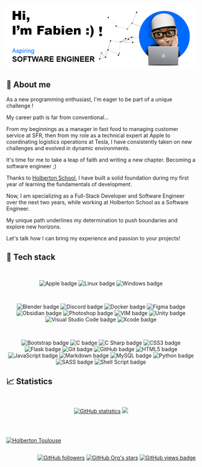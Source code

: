 <p align="center">
    <picture>
        <source media="(prefers-color-scheme: dark)" srcset="https://raw.githubusercontent.com/fchavonet/fchavonet/main/resources/images/banner-darkmode.png">
        <source media="(prefers-color-scheme: light)" srcset="https://raw.githubusercontent.com/fchavonet/fchavonet/main/resources/images/banner-lightmode.png">
        <img src="https://raw.githubusercontent.com/fchavonet/fchavonet/main/resources/images/banner.png" alt="GitHub profil banner">
    </picture>
</p>

## 📝 About me

As a new programming enthusiast, I'm eager to be part of a unique challenge !

My career path is far from conventional...

From my beginnings as a manager in fast food to managing customer service at SFR, then from my role as a technical expert at Apple to coordinating logistics operations at Tesla, I have consistently taken on new challenges and evolved in dynamic environments.

It's time for me to take a leap of faith and writing a new chapter.
Becoming a software engineer ;)

Thanks to [Holberton School](https://www.holbertonschool.com/), I have built a solid foundation during my first year of learning the fundamentals of development.

Now, I am specializing as a Full-Stack Developer and Software Engineer over the next two years, while working at Holberton School as a Software Engineer.

My unique path underlines my determination to push boundaries and explore new horizons.

Let's talk how I can bring my experience and passion to your projects!

## 🔨 Tech stack

<br>
<p align="center">
    <img src="https://img.shields.io/badge/APPLE-000000?logo=apple&logoColor=white&style=for-the-badge" alt="Apple badge">
    <img src="https://img.shields.io/badge/LINUX-fcc624?logo=linux&logoColor=black&style=for-the-badge" alt="Linux badge">
    <img src="https://img.shields.io/badge/WINDOWS-0078d4?logo=windows&logoColor=white&style=for-the-badge" alt="Windows badge"> 
</p>

<br>
<p align="center">
    <img src="https://img.shields.io/badge/BLENDER-E87d0d?logo=blender&logoColor=white&style=for-the-badge" alt="Blender badge">
    <img src="https://img.shields.io/badge/DISCORD-5865f2?logo=discord&logoColor=white&style=for-the-badge" alt="Discord badge">
    <img src="https://img.shields.io/badge/DOCKER-2496ed?logo=docker&logoColor=white&style=for-the-badge" alt="Docker badge">
    <img src="https://img.shields.io/badge/FIGMA-F24e1e?logo=figma&logoColor=white&style=for-the-badge" alt="Figma badge">
    <img src="https://img.shields.io/badge/OBSIDIAN-7c3aed?logo=obsidian&logoColor=white&style=for-the-badge" alt="Obsidian badge">
    <img src="https://img.shields.io/badge/PHOTOSHOP-31a8ff?logo=adobephotoshop&logoColor=white&style=for-the-badge" alt="Photoshop badge">
    <img src="https://img.shields.io/badge/VIM-019733?logo=vim&logoColor=white&style=for-the-badge" alt="VIM badge">
    <img src="https://img.shields.io/badge/UNITY-000000?logo=unity&logoColor=white&style=for-the-badge" alt="Unity badge">
    <img src="https://img.shields.io/badge/Visual Studio CODE-007acc?logo=visualstudiocode&logoColor=white&style=for-the-badge" alt="Visual Studio Code badge">
    <img src="https://img.shields.io/badge/Xcode-147efb?logo=xcode&logoColor=white&style=for-the-badge" alt="Xcode badge">
</p>

<br>
<p align="center">
    <img src="https://img.shields.io/badge/BOOTSTRAP-7952b3?logo=bootstrap&logoColor=white&style=for-the-badge" alt="Bootstrap badge">
    <img src="https://img.shields.io/badge/C-a8b9cc?logo=&logoColor=black&style=for-the-badge" alt="C badge">
    <img src="https://img.shields.io/badge/C%23-512bd4?logo=&logoColor=white&style=for-the-badge" alt="C Sharp badge">
    <img src="https://img.shields.io/badge/CSS3-1572b6?logo=css3&logoColor=white&style=for-the-badge" alt="CSS3 badge">
    <img src="https://img.shields.io/badge/FLASK-000000?logo=flask&logoColor=white&style=for-the-badge" alt="Flask badge">
    <img src="https://img.shields.io/badge/GIT-f05032?logo=git&logoColor=white&style=for-the-badge" alt="Git badge">
    <img src="https://img.shields.io/badge/GITHUB-181717?logo=github&logoColor=white&style=for-the-badge" alt="GitHub badge">
    <img src="https://img.shields.io/badge/HTML5-e34f26?logo=html5&logoColor=white&style=for-the-badge" alt="HTML5 badge">
    <img src="https://img.shields.io/badge/JAVASCRIPT-f7df1e?logo=javascript&logoColor=black&style=for-the-badge" alt="JavaScript badge">
    <img src="https://img.shields.io/badge/MARKDOWN-000000?logo=markdown&logoColor=white&style=for-the-badge" alt="Markdown badge">
    <img src="https://img.shields.io/badge/MYSQL-4479a1?logo=mysql&logoColor=white&style=for-the-badge" alt="MySQL badge">
    <img src="https://img.shields.io/badge/PYTHON-3776ab?logo=python&logoColor=white&style=for-the-badge" alt="Python badge">
    <img src="https://img.shields.io/badge/SASS-cc6699?logo=sass&logoColor=white&style=for-the-badge" alt="SASS badge">
    <img src="https://img.shields.io/badge/SHELL SCRIPT-000000?logo=gnu-bash&logoColor=white&style=for-the-badge" alt="Shell Script badge">
</p>

## 📈 Statistics

<br>
<p align="center">
    <a href="https://github.com/anuraghazra/github-readme-stats"><img height="145em" src="https://github-readme-stats.vercel.app/api?username=fchavonet&bg_color=00000000&hide_border=true&hide_title=true&hide=contribs" alt="GitHub statistics"></a>
    <a href="https://github.com/anuraghazra/github-readme-stats"><img height="145em" src="https://github-readme-stats.vercel.app/api/top-langs/?username=fchavonet&layout=compact&bg_color=00000000&hide_border=true&hide_title=true&hide=shaderlab"></a>
</p>

##

<br>

[![Holberton Toulouse](https://blog.holbertonschool.com/wp-content/uploads/2022/01/Capture-decran-2022-01-11-172847.png)](https://www.holbertonschool.fr/campus/toulouse/)

##

<p align="right">
    <a href="https://shields.io/"><img alt="GitHub followers" src="https://img.shields.io/github/followers/fchavonet?style=flat&label=Followers" alt="GitHub followers badge"></a>
    <a href="https://shields.io/"><img alt="GitHub Org's stars" src="https://img.shields.io/github/stars/fchavonet?style=flat&label=Stars" alt="GitHub stars badge"></a>
    <a href="https://github.com/antonkomarev/github-profile-views-counter/"><img src="https://komarev.com/ghpvc/?username=fchavonet&label=Views" alt="GitHub views badge"></a>
</p>
